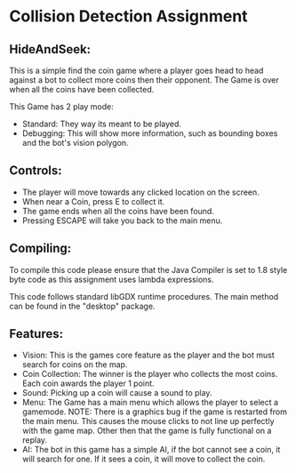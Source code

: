 # Collision Detection Assignment
HideAndSeek:
-
This is a simple find the coin game where a player goes head to head against a bot to collect more coins
then their opponent. The Game is over when all the coins have been collected.

This Game has 2 play mode:
+ Standard: They way its meant to be played.
+ Debugging: This will show more information, such as bounding boxes and the bot's vision polygon.

Controls:
-
* The player will move towards any clicked location on the screen.
* When near a Coin, press E to collect it.
* The game ends when all the coins have been found.
* Pressing ESCAPE will take you back to the main menu.

Compiling:
-
To compile this code please ensure that the Java Compiler is set to 1.8 style
byte code as this assignment uses lambda expressions.

This code follows standard libGDX runtime procedures. The main method can be found in the "desktop" package.

Features:
-
* Vision: This is the games core feature as the player and the bot must search for coins on the map.
* Coin Collection: The winner is the player who collects the most coins. Each coin awards the player 1 point.
* Sound: Picking up a coin will cause a sound to play.
* Menu: The Game has a main menu which allows the player to select a gamemode. NOTE: There is a graphics bug
if the game is restarted from the main menu. This causes the mouse clicks to not line up perfectly with the game map.
Other then that the game is fully functional on a replay.
* AI: The bot in this game has a simple AI, if the bot cannot see a coin, it will search for one. 
If it sees a coin, it will move to collect the coin.

